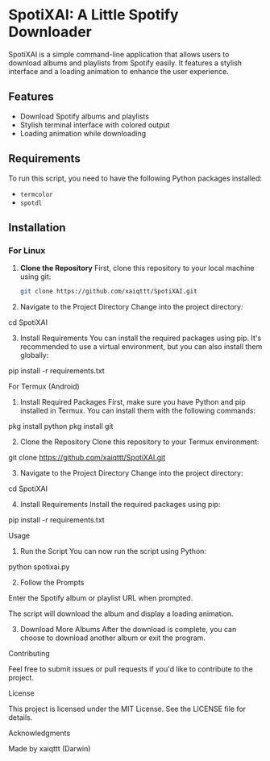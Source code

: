 # SpotiXAI: A Little Spotify Downloader

SpotiXAI is a simple command-line application that allows users to download albums and playlists from Spotify easily. It features a stylish interface and a loading animation to enhance the user experience.

## Features
- Download Spotify albums and playlists
- Stylish terminal interface with colored output
- Loading animation while downloading

## Requirements
To run this script, you need to have the following Python packages installed:
- `termcolor`
- `spotdl`

## Installation

### For Linux

1. **Clone the Repository**
   First, clone this repository to your local machine using git:

   ```bash
   git clone https://github.com/xaiqttt/SpotiXAI.git

2. Navigate to the Project Directory Change into the project directory:

cd SpotiXAI


3. Install Requirements You can install the required packages using pip. It's recommended to use a virtual environment, but you can also install them globally:

pip install -r requirements.txt



For Termux (Android)

1. Install Required Packages First, make sure you have Python and pip installed in Termux. You can install them with the following commands:

pkg install python
pkg install git


2. Clone the Repository Clone this repository to your Termux environment:

git clone https://github.com/xaiqttt/SpotiXAI.git


3. Navigate to the Project Directory Change into the project directory:

cd SpotiXAI


4. Install Requirements Install the required packages using pip:

pip install -r requirements.txt



Usage

1. Run the Script You can now run the script using Python:

python spotixai.py


2. Follow the Prompts

Enter the Spotify album or playlist URL when prompted.

The script will download the album and display a loading animation.



3. Download More Albums After the download is complete, you can choose to download another album or exit the program.



Contributing

Feel free to submit issues or pull requests if you'd like to contribute to the project.

License

This project is licensed under the MIT License. See the LICENSE file for details.

Acknowledgments

Made by xaiqttt (Darwin)




